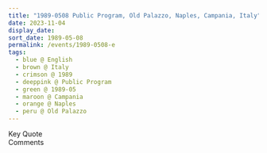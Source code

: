 ```yaml
---
title: "1989-0508 Public Program, Old Palazzo, Naples, Campania, Italy"
date: 2023-11-04
display_date: 
sort_date: 1989-05-08
permalink: /events/1989-0508-e
tags:
  - blue @ English
  - brown @ Italy
  - crimson @ 1989
  - deeppink @ Public Program
  - green @ 1989-05
  - maroon @ Campania
  - orange @ Naples
  - peru @ Old Palazzo
---
```


<wave-list>
  <list-title color="green" width="75">Key Quote</list-title>
  <list-item color="BlanchedAlmond"  width="200"></list-item>
  <list-item color="Lavender"></list-item>
  <list-item color="BlanchedAlmond"></list-item>
</wave-list>

<br>

<wave-list>
  <list-title color="green" width="75">Comments</list-title>
  <list-item color="BlanchedAlmond"  width="200"></list-item>
  <list-item color="Lavender"></list-item>
  <list-item color="BlanchedAlmond"></list-item>
</wave-list>